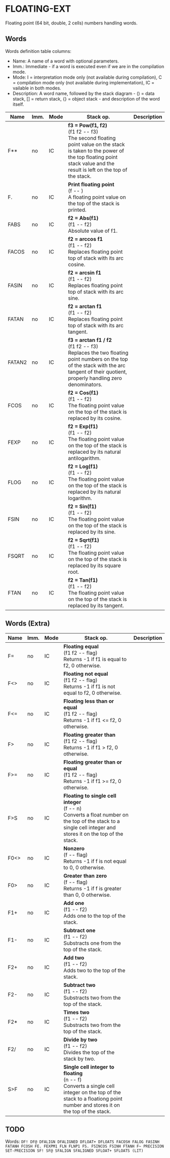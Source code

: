 ﻿# FLOATING-EXT

Floating point (64 bit, double, 2 cells) numbers handling words.

## Words

Words definition table columns:

- Name: A name of a word with optional parameters.
- Imm.: Immediate - if a word is executed even if we are in the compilation mode.
- Mode: I = interpretation mode only (not available during compilation), C = compilation mode only
  (not available during implementation), IC = vailable in both modes.
- Description: A word name, followed by the stack diagram - () = data stack, [] = return stack, {} = object stack - and description of the word itself.

| Name  | Imm. | Mode | Stack op. | Description |
| ---   | ---  | ---  | ---       | --- |
| F**   | no   | IC   | **f3 = Pow(f1, f2)**<br>(f1 f2 -- f3)<br>The second floating point value on the stack is taken to the power of the top floating point stack value and the result is left on the top of the stack. |
| F.    | no   | IC   | **Print floating point**<br>(f -- )<br>A floating point value on the top of the stack is printed. |
| FABS  | no   | IC   | **f2 = Abs(f1)**<br>(f1 -- f2)<br>Absolute value of f1. |
| FACOS | no   | IC   | **f2 = arccos f1**<br>(f1 -- f2)<br>Replaces floating point top of stack with its arc cosine. |
| FASIN | no   | IC   | **f2 = arcsin f1**<br>(f1 -- f2)<br>Replaces floating point top of stack with its arc sine. |
| FATAN | no   | IC   | **f2 = arctan f1**<br>(f1 -- f2)<br>Replaces floating point top of stack with its arc tangent. |
| FATAN2 | no   | IC   | **f3 = arctan f1 / f2**<br>(f1 f2 -- f3)<br>Replaces the two floating point numbers on the top of the stack with the arc tangent of their quotient, properly handling zero denominators. |
| FCOS  | no   | IC   | **f2 = Cos(f1)**<br>(f1 -- f2)<br>The floating point value on the top of the stack is replaced by its cosine. | 
| FEXP  | no   | IC   | **f2 = Exp(f1)**<br>(f1 -- f2)<br>The floating point value on the top of the stack is replaced by its natural antilogarithm. | 
| FLOG  | no   | IC   | **f2 = Log(f1)**<br>(f1 -- f2)<br>The floating point value on the top of the stack is replaced by its natural logarithm. | 
| FSIN  | no   | IC   | **f2 = Sin(f1)**<br>(f1 -- f2)<br>The floating point value on the top of the stack is replaced by its sine. | 
| FSQRT | no   | IC   | **f2 = Sqrt(f1)**<br>(f1 -- f2)<br>The floating point value on the top of the stack is replaced by its square root. |
| FTAN  | no   | IC   | **f2 = Tan(f1)**<br>(f1 -- f2)<br>The floating point value on the top of the stack is replaced by its tangent. | 

## Words (Extra)

| Name  | Imm. | Mode | Stack op. | Description |
| ---   | ---  | ---  | ---       | --- |
| F=    | no   | IC   | **Floating equal**<br>(f1 f2 -- flag)<br>Returns -1 if f1 is equal to f2, 0 otherwise. |
| F<>   | no   | IC   | **Floating not equal**<br>(f1 f2 -- flag)<br>Returns -1 if f1 is not equal to f2, 0 otherwise. |
| F<=   | no   | IC   | **Floating less than or equal**<br>(f1 f2 -- flag)<br>Returns -1 if f1 <= f2, 0 otherwise. |
| F>    | no   | IC   | **Floating greater than**<br>(f1 f2 -- flag)<br>Returns -1 if f1 > f2, 0 otherwise. |
| F>=   | no   | IC   | **Floating greater than or equal**<br>(f1 f2 -- flag)<br>Returns -1 if f1 >= f2, 0 otherwise. |
| F>S   | no   | IC   | **Floating to single cell integer**<br>(f -- n)<br>Converts a float number on the top of the stack to a single cell integer and stores it on the top of the stack. |
| F0<>  | no   | IC   | **Nonzero**<br>(f -- flag)<br>Returns -1 if f is not equal to 0, 0 otherwise. |
| F0>   | no   | IC   | **Greater than zero**<br>(f -- flag)<br>Returns -1 if f is greater than 0, 0 otherwise. |
| F1+   | no   | IC   | **Add one**<br>(f1 -- f2)<br>Adds one to the top of the stack. |
| F1-   | no   | IC   | **Subtract one**<br>(f1 -- f2)<br>Substracts one from the top of the stack. |
| F2+   | no   | IC   | **Add two**<br>(f1 -- f2)<br>Adds two to the top of the stack. |
| F2-   | no   | IC   | **Subtract two**<br>(f1 -- f2)<br>Substracts two from the top of the stack. |
| F2*   | no   | IC   | **Times two**<br>(f1 -- f2)<br>Substracts two from the top of the stack. |
| F2/   | no   | IC   | **Divide by two**<br>(f1 -- f2)<br>Divides the top of the stack by two. |
| S>F   | no   | IC   | **Single cell integer to floating**<br>(n -- f)<br>Converts a single cell integer on the top of the stack to a floationg point number and stores it on the top of the stack. |

## TODO

Words: `DF! DF@ DFALIGN DFALIGNED DFLOAT+ DFLOATS FACOSH FALOG FASINH FATANH FCOSH FE. FEXPM1 FLN
  FLNP1 FS. FSINCOS FSINH FTANH F~ PRECISION SET-PRECISION SF! SF@ SFALIGN SFALIGNED SFLOAT+
  SFLOATS
  (LIT)`
